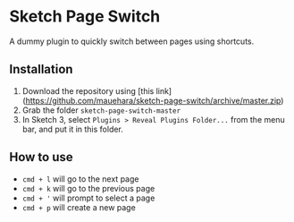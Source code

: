 Sketch Page Switch
==================

A dummy plugin to quickly switch between pages using shortcuts.

Installation
------------

1. Download the repository using [this link] (https://github.com/mauehara/sketch-page-switch/archive/master.zip)
2. Grab the folder `sketch-page-switch-master`
3. In Sketch 3, select `Plugins > Reveal Plugins Folder...` from the menu bar, and put it in this folder.

How to use
----------

* `cmd + l` will go to the next page
* `cmd + k` will go to the previous page
* `cmd + '` will prompt to select a page
* `cmd + p` will create a new page
